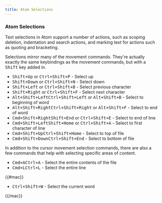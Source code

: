 ```yaml
---
title: Atom Selections
---
```

### Atom Selections

Text selections in Atom support a number of actions, such as scoping deletion, indentation and search actions, and marking text for actions such as quoting and bracketing.

Selections mirror many of the movement commands. They're actually exactly the same keybindings as the movement commands, but with a <kbd class="platform-all">Shift</kbd> key added in.

* <kbd class="platform-all">Shift+Up</kbd><span class="platform-mac"> or <kbd class="platform-mac">Ctrl+Shift+P</kbd></span> - Select up
* <kbd class="platform-all">Shift+Down</kbd><span class="platform-mac"> or <kbd class="platform-mac">Ctrl+Shift+N</kbd></span> - Select down
* <kbd class="platform-all">Shift+Left</kbd><span class="platform-mac"> or <kbd class="platform-mac">Ctrl+Shift+B</kbd></span> - Select previous character
* <kbd class="platform-all">Shift+Right</kbd><span class="platform-mac"> or <kbd class="platform-mac">Ctrl+Shift+F</kbd></span> - Select next character
* <kbd class="platform-mac">Alt+Shift+Left</kbd><kbd class="platform-windows platform-linux">Ctrl+Shift+Left</kbd><span class="platform-mac"> or <kbd class="platform-mac">Alt+Shift+B</kbd></span> - Select to beginning of word
* <kbd class="platform-mac">Alt+Shift+Right</kbd><kbd class="platform-windows platform-linux">Ctrl+Shift+Right</kbd><span class="platform-mac"> or <kbd class="platform-mac">Alt+Shift+F</kbd></span> - Select to end of word
* <kbd class="platform-mac">Cmd+Shift+Right</kbd><kbd class="platform-windows platform-linux">Shift+End</kbd><span class="platform-mac"> or <kbd class="platform-mac">Ctrl+Shift+E</kbd></span> - Select to end of line
* <kbd class="platform-mac">Cmd+Shift+Left</kbd><kbd class="platform-windows platform-linux">Shift+Home</kbd><span class="platform-mac"> or <kbd class="platform-mac">Ctrl+Shift+A</kbd></span> - Select to first character of line
* <kbd class="platform-mac">Cmd+Shift+Up</kbd><kbd class="platform-windows platform-linux">Ctrl+Shift+Home</kbd> - Select to top of file
* <kbd class="platform-mac">Cmd+Shift+Down</kbd><kbd class="platform-windows platform-linux">Ctrl+Shift+End</kbd> - Select to bottom of file

In addition to the cursor movement selection commands, there are also a few commands that help with selecting specific areas of content.

* <kbd class="platform-mac">Cmd+A</kbd><kbd class="platform-windows platform-linux">Ctrl+A</kbd> - Select the entire contents of the file
* <kbd class="platform-mac">Cmd+L</kbd><kbd class="platform-windows platform-linux">Ctrl+L</kbd> - Select the entire line

{{#mac}}

* <kbd class="platform-mac">Ctrl+Shift+W</kbd> - Select the current word

{{/mac}}
 
